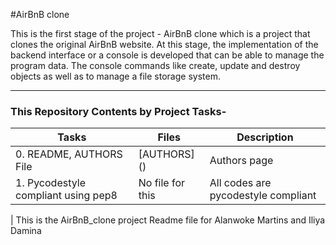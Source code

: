 #AirBnB clone

This is the first stage of the project - AirBnB clone which is a project
that clones the original AirBnB website. At this stage, the implementation of
the backend interface or a console is developed that can be able to manage the program
data. The console commands like create, update and destroy objects as well as to manage
a file storage system.

---

### This Repository Contents by Project Tasks-

|   Tasks   |   Files    |    Description    |
| --------- | ---------- | ----------------- |
| 0. README, AUTHORS File | [AUTHORS] () | Authors page
| 1. Pycodestyle compliant using pep8 | No file for this | All codes are pycodestyle compliant
|
This is the AirBnB_clone project Readme file for Alanwoke Martins and Iliya Damina
